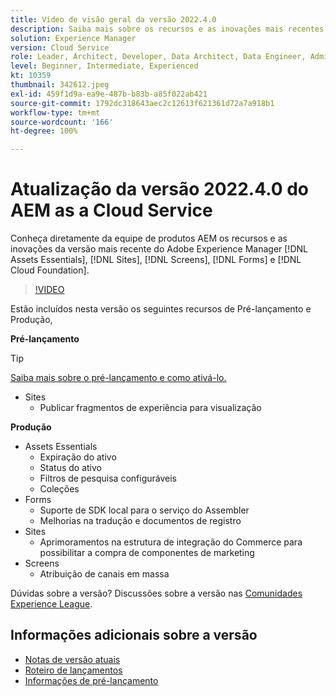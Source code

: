 ```yaml
---
title: Vídeo de visão geral da versão 2022.4.0
description: Saiba mais sobre os recursos e as inovações mais recentes da versão 2022-4-0 para o Adobe Experience Manager  [!DNL Assets Essentials], [!DNL Sites], [!DNL Screens], [!DNL Forms]  e  [!DNL Cloud Foundation].
solution: Experience Manager
version: Cloud Service
role: Leader, Architect, Developer, Data Architect, Data Engineer, Admin, User
level: Beginner, Intermediate, Experienced
kt: 10359
thumbnail: 342612.jpeg
exl-id: 459f1d9a-ea9e-487b-b83b-a85f022ab421
source-git-commit: 1792dc318643aec2c12613f621361d72a7a918b1
workflow-type: tm+mt
source-wordcount: '166'
ht-degree: 100%

---
```


# Atualização da versão 2022.4.0 do AEM as a Cloud Service

Conheça diretamente da equipe de produtos AEM os recursos e as inovações da versão mais recente do Adobe Experience Manager [!DNL Assets Essentials], [!DNL Sites], [!DNL Screens], [!DNL Forms] e [!DNL Cloud Foundation].

>[!VIDEO](https://video.tv.adobe.com/v/342612/?quality=12&learn=on)

Estão incluídos nesta versão os seguintes recursos de Pré-lançamento e Produção,

**Pré-lançamento**

>[!TIP]
>
>[Saiba mais sobre o pré-lançamento e como ativá-lo.](https://experienceleague.adobe.com/docs/experience-manager-cloud-service/content/release-notes/prerelease.html?lang=pt-BR)

* Sites
   * Publicar fragmentos de experiência para visualização

**Produção**

* Assets Essentials
   * Expiração do ativo
   * Status do ativo
   * Filtros de pesquisa configuráveis
   * Coleções
* Forms
   * Suporte de SDK local para o serviço do Assembler
   * Melhorias na tradução e documentos de registro
* Sites
   * Aprimoramentos na estrutura de integração do Commerce para possibilitar a compra de componentes de marketing
* Screens
   * Atribuição de canais em massa

Dúvidas sobre a versão?  Discussões sobre a versão nas [Comunidades Experience League](https://adobe.ly/3LO0gOo).

## Informações adicionais sobre a versão

* [Notas de versão atuais](https://experienceleague.adobe.com/docs/experience-manager-cloud-service/content/release-notes/home.html?lang=pt-BR)
* [Roteiro de lançamentos](https://experienceleague.adobe.com/docs/experience-manager-release-information/aem-release-updates/update-releases-roadmap.html?lang=pt-BR)
* [Informações de pré-lançamento](https://experienceleague.adobe.com/docs/experience-manager-cloud-service/content/release-notes/prerelease.html?lang=pt-BR)
